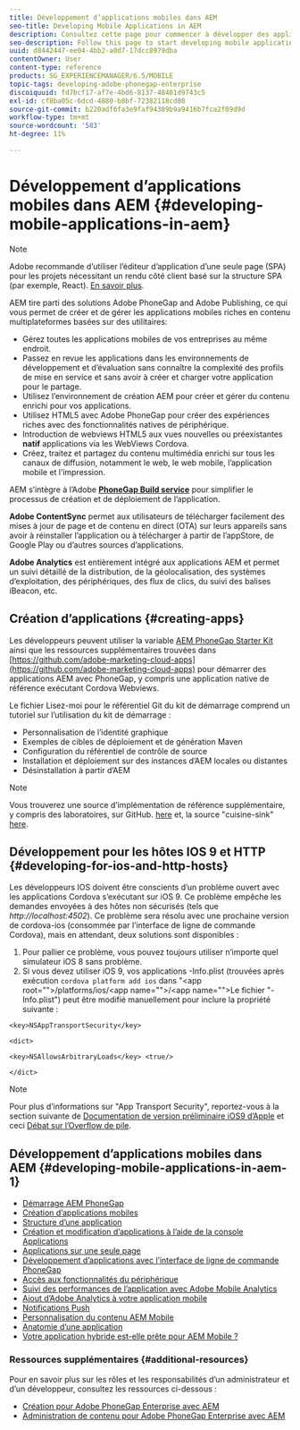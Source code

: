 ```yaml
---
title: Développement d’applications mobiles dans AEM
seo-title: Developing Mobile Applications in AEM
description: Consultez cette page pour commencer à développer des applications mobiles dans AEM à l’aide d’Adobe PhoneGap Enterprise.
seo-description: Follow this page to start developing mobile application in AEM using Adobe PhoneGap Enterprise.
uuid: d8442447-ee04-4bb2-a0d7-17dcc8979dba
contentOwner: User
content-type: reference
products: SG_EXPERIENCEMANAGER/6.5/MOBILE
topic-tags: developing-adobe-phonegap-enterprise
discoiquuid: fd7bcf17-af7e-4bd6-8137-48401d9743c5
exl-id: cf8ba05c-6dcd-4880-b8bf-72382118cd80
source-git-commit: b220adf6fa3e9faf94389b9a9416b7fca2f89d9d
workflow-type: tm+mt
source-wordcount: '583'
ht-degree: 11%

---
```


# Développement d’applications mobiles dans AEM {#developing-mobile-applications-in-aem}

>[!NOTE]
>
>Adobe recommande d’utiliser l’éditeur d’application d’une seule page (SPA) pour les projets nécessitant un rendu côté client basé sur la structure SPA (par exemple, React). [En savoir plus](/help/sites-developing/spa-overview.md).

AEM tire parti des solutions Adobe PhoneGap and Adobe Publishing, ce qui vous permet de créer et de gérer les applications mobiles riches en contenu multiplateformes basées sur des utilitaires:

* Gérez toutes les applications mobiles de vos entreprises au même endroit.
* Passez en revue les applications dans les environnements de développement et d’évaluation sans connaître la complexité des profils de mise en service et sans avoir à créer et charger votre application pour le partage.
* Utilisez l’environnement de création AEM pour créer et gérer du contenu enrichi pour vos applications.
* Utilisez HTML5 avec Adobe PhoneGap pour créer des expériences riches avec des fonctionnalités natives de périphérique.
* Introduction de webviews HTML5 aux vues nouvelles ou préexistantes **natif** applications via les WebViews Cordova.
* Créez, traitez et partagez du contenu multimédia enrichi sur tous les canaux de diffusion, notamment le web, le web mobile, l’application mobile et l’impression.

AEM s’intègre à l’Adobe **[PhoneGap Build service](https://build.phonegap.com/)** pour simplifier le processus de création et de déploiement de l’application.

**Adobe ContentSync** permet aux utilisateurs de télécharger facilement des mises à jour de page et de contenu en direct (OTA) sur leurs appareils sans avoir à réinstaller l’application ou à télécharger à partir de l’appStore, de Google Play ou d’autres sources d’applications.

**Adobe Analytics** est entièrement intégré aux applications AEM et permet un suivi détaillé de la distribution, de la géolocalisation, des systèmes d’exploitation, des périphériques, des flux de clics, du suivi des balises iBeacon, etc.

## Création d’applications {#creating-apps}

Les développeurs peuvent utiliser la variable [AEM PhoneGap Starter Kit](https://github.com/Adobe-Marketing-Cloud/aem-phonegap-starter-kit) ainsi que les ressources supplémentaires trouvées dans [https://github.com/adobe-marketing-cloud-apps](https://github.com/adobe-marketing-cloud-apps) pour démarrer des applications AEM avec PhoneGap, y compris une application native de référence exécutant Cordova Webviews.

Le fichier Lisez-moi pour le référentiel Git du kit de démarrage comprend un tutoriel sur l’utilisation du kit de démarrage :

* Personnalisation de l’identité graphique
* Exemples de cibles de déploiement et de génération Maven
* Configuration du référentiel de contrôle de source
* Installation et déploiement sur des instances d’AEM locales ou distantes
* Désinstallation à partir d’AEM

>[!NOTE]
>
>Vous trouverez une source d’implémentation de référence supplémentaire, y compris des laboratoires, sur GitHub. [here](https://github.com/adobe-marketing-cloud-apps) et, la source &quot;cuisine-sink&quot; [here](https://github.com/blefebvre/aem-phonegap-kitchen-sink).

## Développement pour les hôtes IOS 9 et HTTP {#developing-for-ios-and-http-hosts}

Les développeurs IOS doivent être conscients d’un problème ouvert avec les applications Cordova s’exécutant sur iOS 9. Ce problème empêche les demandes envoyées à des hôtes non sécurisés (tels que *http://localhost:4502*). Ce problème sera résolu avec une prochaine version de cordova-ios (consommée par l’interface de ligne de commande Cordova), mais en attendant, deux solutions sont disponibles :

1. Pour pallier ce problème, vous pouvez toujours utiliser n’importe quel simulateur iOS 8 sans problème.
1. Si vous devez utiliser iOS 9, vos applications -Info.plist (trouvées après exécution `cordova platform add ios` dans &quot;&lt;app root=&quot;&quot;>/platforms/ios/&lt;app name=&quot;&quot;>/&lt;app name=&quot;&quot;>Le fichier &quot;-Info.plist&quot;) peut être modifié manuellement pour inclure la propriété suivante :

```
<key>NSAppTransportSecurity</key>

<dict>

<key>NSAllowsArbitraryLoads</key> <true/>

</dict>
```

>[!NOTE]
>
>Pour plus d’informations sur &quot;App Transport Security&quot;, reportez-vous à la section suivante de [Documentation de version préliminaire iOS9 d’Apple](https://developer.apple.com/library/prerelease/ios/releasenotes/General/WhatsNewIniOS/Articles/iOS9.html#//apple_ref/doc/uid/TP40016198-SW14) et ceci [Débat sur l’Overflow de pile](https://stackoverflow.com/questions/30751053/ios9-ats-what-about-html5-based-apps/).

## Développement d’applications mobiles dans AEM {#developing-mobile-applications-in-aem-1}

* [Démarrage AEM PhoneGap](/help/mobile/starting-aem-phonegap-app.md)
* [Création d’applications mobiles](/help/mobile/building-app-mobile-phonegap.md)
* [Structure d’une application](/help/mobile/phonegap-structure-an-app.md)
* [Création et modification d’applications à l’aide de la console Applications](/help/mobile/phonegap-apps-console.md)
* [Applications sur une seule page](/help/mobile/phonegap-single-page-applications.md)
* [Développement d’applications avec l’interface de ligne de commande PhoneGap](/help/mobile/phonegap-apps-pg-cli.md)
* [Accès aux fonctionnalités du périphérique](/help/mobile/phonegap-access-device-features.md)
* [Suivi des performances de l’application avec Adobe Mobile Analytics](/help/mobile/phonegap-intro-to-app-analytics.md)
* [Ajout d’Adobe Analytics à votre application mobile](/help/mobile/phonegap-add-analytics-to-apps.md)
* [Notifications Push](/help/mobile/phonegap-push-notifications.md)
* [Personnalisation du contenu AEM Mobile](/help/mobile/phonegap-aem-mobile-content-personalization.md)
* [Anatomie d’une application](/help/mobile/phonegap-apps-arch.md)
* [Votre application hybride est-elle prête pour AEM Mobile ?](/help/mobile/phonegap-adding-content-to-imported-app.md)

### Ressources supplémentaires {#additional-resources}

Pour en savoir plus sur les rôles et les responsabilités d’un administrateur et d’un développeur, consultez les ressources ci-dessous :

* [Création pour Adobe PhoneGap Enterprise avec AEM](/help/mobile/phonegap.md)
* [Administration de contenu pour Adobe PhoneGap Enterprise avec AEM](/help/mobile/administer-phonegap.md)
